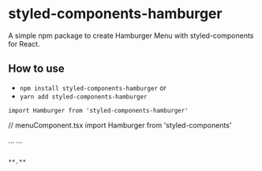 # styled-components-hamburger

A simple npm package to create Hamburger Menu with styled-components for React.

## How to use

- `npm install styled-components-hamburger` or
- `yarn add styled-components-hamburger` 
```
import Hamburger from 'styled-components-hamburger'

```

// menuComponent.tsx
import Hamburger from 'styled-components'

...
<Hamburger />
...

```

**.**
